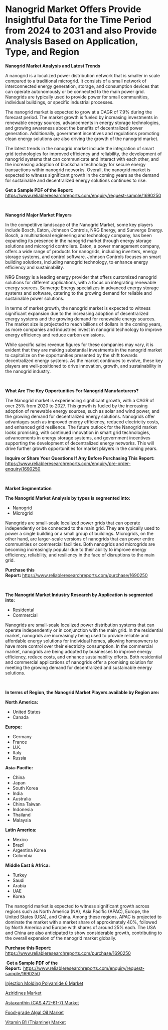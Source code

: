 <p><h1>Nanogrid Market Offers Provide Insightful Data for the Time Period from 2024 to 2031 and also Provide Analysis Based on Application, Type, and Region</h1></p><p><strong>Nanogrid Market Analysis and Latest Trends</strong></p>
<p><p>A nanogrid is a localized power distribution network that is smaller in scale compared to a traditional microgrid. It consists of a small network of interconnected energy generation, storage, and consumption devices that can operate autonomously or be connected to the main power grid. Nanogrids are typically used to provide power for small communities, individual buildings, or specific industrial processes.</p><p>The nanogrid market is expected to grow at a CAGR of 7.9% during the forecast period. The market growth is fueled by increasing investments in renewable energy sources, advancements in energy storage technologies, and growing awareness about the benefits of decentralized power generation. Additionally, government incentives and regulations promoting clean energy solutions are also driving the growth of the nanogrid market.</p><p>The latest trends in the nanogrid market include the integration of smart grid technologies for improved efficiency and reliability, the development of nanogrid systems that can communicate and interact with each other, and the increasing adoption of blockchain technology for secure energy transactions within nanogrid networks. Overall, the nanogrid market is expected to witness significant growth in the coming years as the demand for sustainable and decentralized energy solutions continues to rise.</p></p>
<p><strong>Get a Sample PDF of the Report:&nbsp;</strong> <a href="https://www.reliableresearchreports.com/enquiry/request-sample/1690250">https://www.reliableresearchreports.com/enquiry/request-sample/1690250</a></p>
<p>&nbsp;</p>
<p><strong>Nanogrid Major Market Players</strong></p>
<p><p>In the competitive landscape of the Nanogrid Market, some key players include Bosch, Eaton, Johnson Controls, NRG Energy, and Sunverge Energy. Bosch, a multinational engineering and technology company, has been expanding its presence in the nanogrid market through energy storage solutions and microgrid controllers. Eaton, a power management company, offers a wide range of products for nanogrids, including inverters, energy storage systems, and control software. Johnson Controls focuses on smart building solutions, including nanogrid technology, to enhance energy efficiency and sustainability.</p><p>NRG Energy is a leading energy provider that offers customized nanogrid solutions for different applications, with a focus on integrating renewable energy sources. Sunverge Energy specializes in advanced energy storage systems and software, catering to the growing demand for reliable and sustainable power solutions.</p><p>In terms of market growth, the nanogrid market is expected to witness significant expansion due to the increasing adoption of decentralized energy systems and the growing demand for renewable energy sources. The market size is projected to reach billions of dollars in the coming years, as more companies and industries invest in nanogrid technology to improve energy efficiency and reduce carbon emissions.</p><p>While specific sales revenue figures for these companies may vary, it is evident that they are making substantial investments in the nanogrid market to capitalize on the opportunities presented by the shift towards decentralized energy systems. As the market continues to evolve, these key players are well-positioned to drive innovation, growth, and sustainability in the nanogrid industry.</p></p>
<p>&nbsp;</p>
<p><strong>What Are The Key Opportunities For Nanogrid Manufacturers?</strong></p>
<p><p>The Nanogrid market is experiencing significant growth, with a CAGR of over 25% from 2020 to 2027. This growth is fueled by the increasing adoption of renewable energy sources, such as solar and wind power, and the growing demand for decentralized energy solutions. Nanogrids offer advantages such as improved energy efficiency, reduced electricity costs, and enhanced grid resilience. The future outlook for the Nanogrid market looks promising, with continued innovation in smart grid technologies, advancements in energy storage systems, and government incentives supporting the development of decentralized energy networks. This will drive further growth opportunities for market players in the coming years.</p></p>
<p><strong>Inquire or Share Your Questions If Any Before Purchasing This Report:</strong> <a href="https://www.reliableresearchreports.com/enquiry/pre-order-enquiry/1690250">https://www.reliableresearchreports.com/enquiry/pre-order-enquiry/1690250</a></p>
<p>&nbsp;</p>
<p><strong>Market Segmentation</strong></p>
<p><strong>The Nanogrid Market Analysis by types is segmented into:</strong></p>
<p><ul><li>Nanogrid</li><li>Microgrid</li></ul></p>
<p><p>Nanogrids are small-scale localized power grids that can operate independently or be connected to the main grid. They are typically used to power a single building or a small group of buildings. Microgrids, on the other hand, are larger-scale versions of nanogrids that can power entire communities or commercial facilities. Both nanogrids and microgrids are becoming increasingly popular due to their ability to improve energy efficiency, reliability, and resiliency in the face of disruptions to the main grid.</p></p>
<p><strong>Purchase this Report:&nbsp;</strong><a href="https://www.reliableresearchreports.com/purchase/1690250">https://www.reliableresearchreports.com/purchase/1690250</a></p>
<p>&nbsp;</p>
<p><strong>The Nanogrid Market Industry Research by Application is segmented into:</strong></p>
<p><ul><li>Residental</li><li>Commercial</li></ul></p>
<p><p>Nanogrids are small-scale localized power distribution systems that can operate independently or in conjunction with the main grid. In the residential market, nanogrids are increasingly being used to provide reliable and affordable energy solutions for individual homes, allowing homeowners to have more control over their electricity consumption. In the commercial market, nanogrids are being adopted by businesses to improve energy efficiency, reduce costs, and enhance sustainability efforts. Both residential and commercial applications of nanogrids offer a promising solution for meeting the growing demand for decentralized and sustainable energy solutions.</p></p>
<p>&nbsp;</p>
<p><strong>In terms of Region, the Nanogrid Market Players available by Region are:</strong></p>
<p>
    <p> <strong> North America: </strong>
        <ul>
            <li>United States</li>
            <li>Canada</li>
        </ul>
        </p> 
    <p> <strong> Europe: </strong>
        <ul>
            <li>Germany</li>
            <li>France</li>
            <li>U.K.</li>
            <li>Italy</li>
            <li>Russia</li>
        </ul>
        </p> 
    <p> <strong> Asia-Pacific: </strong>
        <ul>
            <li>China</li>
            <li>Japan</li>
            <li>South Korea</li>
            <li>India</li>
            <li>Australia</li>
            <li>China Taiwan</li>
            <li>Indonesia</li>
            <li>Thailand</li>
            <li>Malaysia</li>
        </ul>
        </p> 
    <p> <strong> Latin America: </strong>
        <ul>
            <li>Mexico</li>
            <li>Brazil</li>
            <li>Argentina Korea</li>
            <li>Colombia</li>
        </ul>
        </p> 
    <p> <strong> Middle East & Africa: </strong>
        <ul>
            <li>Turkey</li>
            <li>Saudi</li>
            <li>Arabia</li>
            <li>UAE</li>
            <li>Korea</li>
        </ul>
    </p>
    </p>
<p><p>The nanogrid market is expected to witness significant growth across regions such as North America (NA), Asia Pacific (APAC), Europe, the United States (USA), and China. Among these regions, APAC is projected to dominate the market with a market share of approximately 40%, followed by North America and Europe with shares of around 25% each. The USA and China are also anticipated to show considerable growth, contributing to the overall expansion of the nanogrid market globally.</p></p>
<p><strong>Purchase this Report: </strong><a href="https://www.reliableresearchreports.com/purchase/1690250">https://www.reliableresearchreports.com/purchase/1690250</a></p>
<p>&nbsp;<strong>Get a Sample PDF of the Report:&nbsp;&nbsp;</strong><a href="https://www.reliableresearchreports.com/enquiry/request-sample/1690250">https://www.reliableresearchreports.com/enquiry/request-sample/1690250</a></p>
<p><strong></strong></p>
<p><p><a href="https://github.com/jsmusil/Market-Research-Report-List-2/blob/main/injection-molding-polyamide-6-market.md">Injection Molding Polyamide 6 Market</a></p><p><a href="https://github.com/bmorecock/Market-Research-Report-List-2/blob/main/aziridines-market.md">Aziridines Market</a></p><p><a href="https://github.com/yemakinde/Market-Research-Report-List-1/blob/main/astaxanthin-cas-472-61-7-market.md">Astaxanthin (CAS 472-61-7) Market</a></p><p><a href="https://github.com/RickHolmes3/Market-Research-Report-List-3/blob/main/food-grade-algal-oil-market.md">Food-grade Algal Oil Market</a></p><p><a href="https://github.com/Alonsoolds3wq1d81czn8rbol/Market-Research-Report-List-1/blob/main/vitamin-b1-thiamine-market.md">Vitamin B1 (Thiamine) Market</a></p></p>